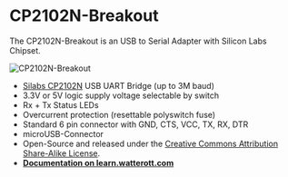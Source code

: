 # CP2102N-Breakout
The CP2102N-Breakout is an USB to Serial Adapter with Silicon Labs Chipset.

![CP2102N-Breakout](https://github.com/watterott/CP2102N-Breakout/raw/master/hardware/CP2102N-Breakout_v11.jpg)

* [Silabs CP2102N](https://www.silabs.com/products/interface/usb-bridges/usbxpress-usb-bridges/Pages/usbxpress-usb-bridges.aspx) USB UART Bridge (up to 3M baud)
* 3.3V or 5V logic supply voltage selectable by switch
* Rx + Tx Status LEDs
* Overcurrent protection (resettable polyswitch fuse)
* Standard 6 pin connector with GND, CTS, VCC, TX, RX, DTR
* microUSB-Connector
* Open-Source and released under the [Creative Commons Attribution Share-Alike License](https://creativecommons.org/licenses/by-sa/4.0/).
* **[Documentation on learn.watterott.com](https://learn.watterott.com)**
